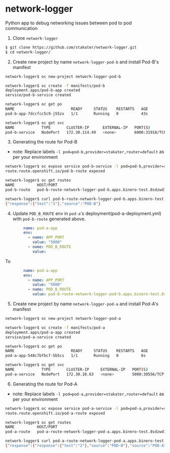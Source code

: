# network-logger
Python app to debug networking issues between pod to pod communication 

1. Clone `network-logger`
```bash
$ git clone https://github.com/stakater/network-logger.git
$ cd network-logger/
```

2. Create new project by name `network-logger-pod-b` and install Pod-B's manifest
```bash
network-logger$ oc new-project network-logger-pod-b

network-logger$ oc create -f manifests/pod-b
deployment.apps/pod-b-app created
service/pod-b-service created

network-logger$ oc get po
NAME                         READY     STATUS    RESTARTS   AGE
pod-b-app-7dccfcc5c9-j55zx   1/1       Running   0          43s

network-logger$ oc get svc
NAME            TYPE       CLUSTER-IP      EXTERNAL-IP   PORT(S)          AGE
pod-b-service   NodePort   172.30.114.49   <none>        6000:31918/TCP   91s
```

3. Generating the route for Pod-B
- note: Replace labels `-l pod=pod-b,provider=stakater,router=default` as per your environment 
```bash
network-logger$ oc expose service pod-b-service -l pod=pod-b,provider=stakater,router=default --name=pod-b-route
route.route.openshift.io/pod-b-route exposed

network-logger$ oc get routes
NAME          HOST/PORT                                                                  PATH      SERVICES        PORT      TERMINATION   WILDCARD
pod-b-route   pod-b-route-network-logger-pod-b.apps.binero-test.8sdzwd1l.kubeapp.cloud             pod-b-service   http                    None

network-logger$ curl pod-b-route-network-logger-pod-b.apps.binero-test.8sdzwd1l.kubeapp.cloud/pod/b?test=1
{"response":{"test":"1"},"source":"POD-B"}

```

4. Update `POD_B_ROUTE` env in `pod-a`'s deployment(pod-a-deployment.yml) with `pod-b-route` generated above.
```yaml
        name: pod-a-app
        env:
          - name: APP_PORT
            value: "5000"
          - name: POD_B_ROUTE
            value:
```
To
```yaml
        name: pod-a-app
        env:
          - name: APP_PORT
            value: "5000"
          - name: POD_B_ROUTE
            value: pod-b-route-network-logger-pod-b.apps.binero-test.8sdzwd1l.kubeapp.cloud
```

5. Create new project by name `network-logger-pod-a` and install Pod-A's manifest
```bash
network-logger$ oc new-project network-logger-pod-a

network-logger$ oc create -f manifests/pod-a
deployment.apps/pod-a-app created
service/pod-a-service created

network-logger$ oc get po
NAME                         READY     STATUS    RESTARTS   AGE
pod-a-app-548c7bfbc7-5b5cs   1/1       Running   0          6s

network-logger$ oc get svc
NAME            TYPE       CLUSTER-IP     EXTERNAL-IP   PORT(S)          AGE
pod-a-service   NodePort   172.30.10.63   <none>        5000:30556/TCP   13s
```

6. Generating the route for Pod-A
- note: Replace labels `-l pod=pod-a,provider=stakater,router=default` as per your environment 
```bash
network-logger$ oc expose service pod-a-service -l pod=pod-a,provider=stakater,router=default --name=pod-a-route
route.route.openshift.io/pod-a-route exposed

network-logger$ oc get routes
NAME          HOST/PORT                                                                  PATH      SERVICES        PORT      TERMINATION   WILDCARD
pod-a-route   pod-a-route-network-logger-pod-a.apps.binero-test.8sdzwd1l.kubeapp.cloud             pod-a-service   http                    None

network-logger$ curl pod-a-route-network-logger-pod-a.apps.binero-test.8sdzwd1l.kubeapp.cloud/pod/a?test=2
{"response":{"response":{"test":"2"},"source":"POD-B"},"source":"POD-A"}

```